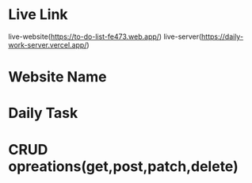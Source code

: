 
# Live Link
live-website(https://to-do-list-fe473.web.app/)
live-server(https://daily-work-server.vercel.app/)
# Website Name
# Daily Task
# CRUD opreations(get,post,patch,delete)
